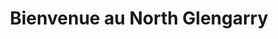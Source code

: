 ---
title: "Bienvenue au North Glengarry"
description: "Le North Glengarry est un restaurant entièrement licencié. Nous sommes réputés pour notre excellente cuisine, notre menu varié et notre service rapide et celà inclus la livraison."
layout: "home"

heading: THE NORTH GLENGARRY
subheading: "Où La Bonne Bouffe Rencontre Du Bon Monde"
sub1: "Que vous ayez besoin d'une grande table pour un anniversaire entre amis, d'un coin romantique pour emmener votre rendez-vous ou d'un stand rustique pour une sortie spéciale en famille, le North Glengarry vous offre le cadre idéal pour toutes les occasions!"
sub2: "Découvrez les racines écossaises et le charme rustique des petites villes de l'est de l'Ontario grâce à notre patio pittoresque. La cascade témoigne de l’histoire du restaurant en tant que moulin à farine. Construit en 1819, c'est le plus ancien bâtiment debout à Alexandria!"

cta_link: "fr/menu"
cta_text: Explorez Notre Menu

cta_link2: 'tel:+1-613-525-3030'
cta_text2: "Call For Reservation"
---